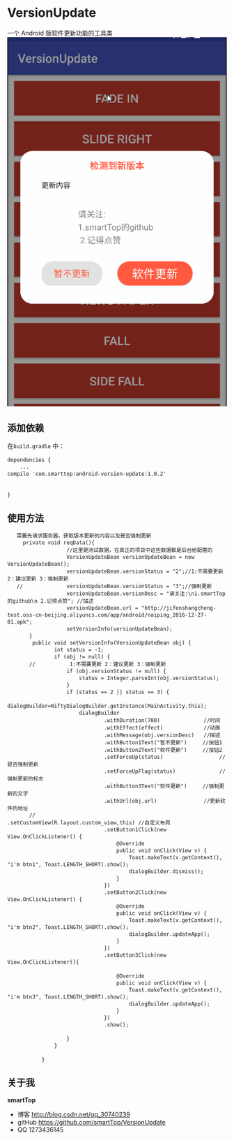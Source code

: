 # VersionUpdate

一个 Android 版软件更新功能的工具类
     ![image](https://github.com/smartTop/VersionUpdate/blob/master/screenshots/screenshort1.gif)

## 添加依赖

在`build.gradle` 中：

    dependencies {
        ...
    compile 'com.smarttop:android-version-update:1.0.2'


    }
    
## 使用方法

       需要先请求服务器，获取版本更新的内容以及是否强制更新
         private void reqData(){
                       //这里是测试数据，在真正的项目中这些数据都是后台给配置的
                       VersionUpdateBean versionUpdateBean = new VersionUpdateBean();
                       versionUpdateBean.versionStatus = "2";//1:不需要更新 2：建议更新 3：强制更新
       //              versionUpdateBean.versionStatus = "3";//强制更新
                       versionUpdateBean.versionDesc = "请关注:\n1.smartTop的github\n 2.记得点赞"; //描述
                       versionUpdateBean.url = "http://jifenshangcheng-test.oss-cn-beijing.aliyuncs.com/app/android/naiping_2016-12-27-01.apk";
                       setVersionInfo(versionUpdateBean);
           }
            public void setVersionInfo(VersionUpdateBean obj) {
                   int status = -1;
                   if (obj != null) {
           //			1:不需要更新 2：建议更新 3：强制更新
                       if (obj.versionStatus != null) {
                           status = Integer.parseInt(obj.versionStatus);
                       }
                       if (status == 2 || status == 3) {
                          dialogBuilder=NiftyDialogBuilder.getInstance(MainActivity.this);
                           dialogBuilder
                                   .withDuration(700)              //时间
                                   .withEffect(effect)             //动画
                                   .withMessage(obj.versionDesc)   //描述
                                   .withButton1Text("暂不更新")     //按钮1
                                   .withButton2Text("软件更新")     //按钮2
                                   .setForceUp(status)                  //是否强制更新
                                   .setForceUpFlag(status)              //强制更新的标志
                                   .withButton3Text("软件更新")     //强制更新的文字
                                   .withUrl(obj.url)               //更新软件的地址
           //                        .setCustomView(R.layout.custom_view,this) //自定义布局
                                   .setButton1Click(new View.OnClickListener() {
                                       @Override
                                       public void onClick(View v) {
                                           Toast.makeText(v.getContext(), "i'm btn1", Toast.LENGTH_SHORT).show();
                                           dialogBuilder.dismiss();
                                       }
                                   })
                                   .setButton2Click(new View.OnClickListener() {
                                       @Override
                                       public void onClick(View v) {
                                           Toast.makeText(v.getContext(), "i'm btn2", Toast.LENGTH_SHORT).show();
                                           dialogBuilder.updateApp();
                                       }
                                   })
                                   .setButton3Click(new View.OnClickListener(){

                                       @Override
                                       public void onClick(View v) {
                                           Toast.makeText(v.getContext(), "i'm btn3", Toast.LENGTH_SHORT).show();
                                           dialogBuilder.updateApp();
                                       }
                                   })
                                   .show();

                       }
                   }

               }





## 关于我

**smartTop**

- 博客 http://blog.csdn.net/qq_30740239
- gitHub https://github.com/smartTop/VersionUpdate
- QQ 1273436145
